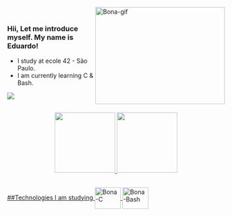 <img align="right" alt="Bona-gif" height="225px" width="300px" src="https://cdn.discordapp.com/attachments/575471699798261760/899838743060561920/undefined_-_Imgur.gif">
<br>

### Hii, Let me introduce myself. My name is Eduardo!
 - I study at ecole 42 - São Paulo.
 - I am currently learning C & Bash.

 <a href="https://www.linkedin.com/in/eduardo-bonamico-viana-2b23b721b" target="_blank"><img src="https://img.shields.io/badge/-LinkedIn-%230077B5?style=for-the-badge&logo=linkedin&logoColor=white" target="_blank"></a> 
 


##

<div align="center">
  <a href="https://github.com/edubona8">
  <img height="140em" src="https://github-readme-stats.vercel.app/api?username=edubona8&show_icons=true&theme=dark&include_all_commits=true&count_private=true"/>
  <img height="140em" src="https://github-readme-stats.vercel.app/api/top-langs/?username=edubona8&layout=compact&langs_count=7&theme=dark"/>
    
</div>
<div style="display: inline_block"><br>
 
 ##Technologies I am studying
 <img align="center" alt="Bona-C" height="50" width="60" src="https://cdn.jsdelivr.net/gh/devicons/devicon/icons/c/c-original.svg">
  <img align="center" alt="Bona-Bash" height="50" width="60" src="https://cdn.jsdelivr.net/gh/devicons/devicon/icons/bash/bash-original.svg">
  
</div>
  
  ##
 
